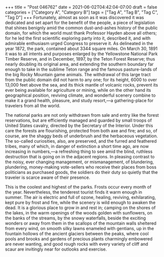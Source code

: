 +++
title = "Post 046762"
date = 2021-06-02T04:42:04-07:00
draft = false
categories = ["Category A", "Category B"]
tags = ["Tag A", "Tag B", "Tag C", "Tag D"]
+++
Fortunately, almost as soon as it was discovered it was dedicated and set apart for the benefit of the people, a piece of legislation that shines benignly amid the common dust-and-ashes history of the public domain, for which the world must thank Professor Hayden above all others; for he led the first scientific exploring party into it, described it, and with admirable enthusiasm urged Congress to preserve it. As delineated in the year 1872, the park, contained about 3344 square miles. On March 30, 1891 it was to all intents and purposes enlarged by the Yellowstone National Park Timber Reserve, and in December, 1897, by the Teton Forest Reserve; thus nearly doubling its original area, and extending the southern boundary far enough to take in the sublime Teton range and the famous pasture-lands of the big Rocky Mountain game animals. The withdrawal of this large tract from the public domain did not harm to any one; for its height, 6000 to over 13,000 feet above the sea, and its thick mantle of volcanic rocks, prevent its ever being available for agriculture or mining, while on the other hand its geographical position, reviving climate, and wonderful scenery combine to make it a grand health, pleasure, and study resort,—a gathering-place for travelers from all the world.

The national parks are not only withdrawn from sale and entry like the forest reservations, but are efficiently managed and guarded by small troops of United States cavalry, directed by the Secretary of the Interior. Under this care the forests are flourishing, protected from both axe and fire; and so, of course, are the shaggy beds of underbrush and the herbaceous vegetation. The so-called curiosities, also, are preserved, and the furred and feathered tribes, many of which, in danger of extinction a short time ago, are now increasing in numbers,—a refreshing thing to see amid the blind, ruthless destruction that is going on in the adjacent regions. In pleasing contrast to the noisy, ever changing management, or mismanagement, of blundering, plundering, money-making vote-sellers who receive their places from boss politicians as purchased goods, the soldiers do their duty so quietly that the traveler is scarce aware of their presence.

This is the coolest and highest of the parks. Frosts occur every month of the year. Nevertheless, the tenderest tourist finds it warm enough in summer. The air is electric and full of ozone, healing, reviving, exhilarating, kept pure by frost and fire, while the scenery is wild enough to awaken the dead. It is a glorious place to grow in and rest in; camping on the shores of the lakes, in the warm openings of the woods golden with sunflowers, on the banks of the streams, by the snowy waterfalls, beside the exciting wonders or away from them in the scallops of the mountain walls sheltered from every wind, on smooth silky lawns enameled with gentians, up in the fountain hollows of the ancient glaciers between the peaks, where cool pools and brooks and gardens of precious plants charmingly embowered are never wanting, and good rough rocks with every variety of cliff and scaur are invitingly near for outlooks and exercise.
